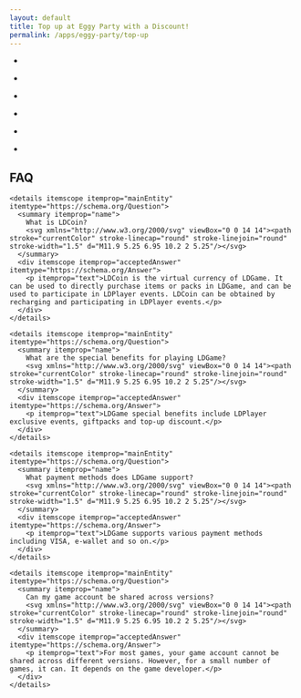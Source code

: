 ```yaml
---
layout: default
title: Top up at Eggy Party with a Discount!
permalink: /apps/eggy-party/top-up
---
```

<section class="section topup">
<div class="topup-game"></div>
<div class="topup-shop">
<ul>
<li><a href="https://www.ldshop.gg/top-up/" target="_blank"><img src=""/><b class="topup-item"></b><p class="topup-price"></p></a></li>
<li><a href="https://www.ldshop.gg/top-up/" target="_blank"><img src=""/><b class="topup-item"></b><p class="topup-price"></p></a></li>
<li><a href="https://www.ldshop.gg/top-up/" target="_blank"><img src=""/><b class="topup-item"></b><p class="topup-price"></p></a></li>
<li><a href="https://www.ldshop.gg/top-up/" target="_blank"><img src=""/><b class="topup-item"></b><p class="topup-price"></p></a></li>
<li><a href="https://www.ldshop.gg/top-up/" target="_blank"><img src=""/><b class="topup-item"></b><p class="topup-price"></p></a></li>
<li><a href="https://www.ldshop.gg/top-up/" target="_blank"><img src=""/><b class="topup-item"></b><p class="topup-price"></p></a></li>
</ul>
</div>
<div class="topup-description"></div>
</section>
<section itemscope itemtype="https://schema.org/FAQPage">
<h2>FAQ</h2>
    
    <details itemscope itemprop="mainEntity" itemtype="https://schema.org/Question">
      <summary itemprop="name">
        What is LDCoin?
        <svg xmlns="http://www.w3.org/2000/svg" viewBox="0 0 14 14"><path stroke="currentColor" stroke-linecap="round" stroke-linejoin="round" stroke-width="1.5" d="M11.9 5.25 6.95 10.2 2 5.25"/></svg>
      </summary>
      <div itemscope itemprop="acceptedAnswer" itemtype="https://schema.org/Answer">
        <p itemprop="text">LDCoin is the virtual currency of LDGame. It can be used to directly purchase items or packs in LDGame, and can be used to participate in LDPlayer events. LDCoin can be obtained by recharging and participating in LDPlayer events.</p>
      </div>
    </details>

    <details itemscope itemprop="mainEntity" itemtype="https://schema.org/Question">
      <summary itemprop="name">
        What are the special benefits for playing LDGame?
        <svg xmlns="http://www.w3.org/2000/svg" viewBox="0 0 14 14"><path stroke="currentColor" stroke-linecap="round" stroke-linejoin="round" stroke-width="1.5" d="M11.9 5.25 6.95 10.2 2 5.25"/></svg>
      </summary>
      <div itemscope itemprop="acceptedAnswer" itemtype="https://schema.org/Answer">
        <p itemprop="text">LDGame special benefits include LDPlayer exclusive events, giftpacks and top-up discount.</p>
      </div>
    </details>

    <details itemscope itemprop="mainEntity" itemtype="https://schema.org/Question">
      <summary itemprop="name">
        What payment methods does LDGame support?
        <svg xmlns="http://www.w3.org/2000/svg" viewBox="0 0 14 14"><path stroke="currentColor" stroke-linecap="round" stroke-linejoin="round" stroke-width="1.5" d="M11.9 5.25 6.95 10.2 2 5.25"/></svg>
      </summary>
      <div itemscope itemprop="acceptedAnswer" itemtype="https://schema.org/Answer">
        <p itemprop="text">LDGame supports various payment methods including VISA, e-wallet and so on.</p>
      </div>
    </details>

    <details itemscope itemprop="mainEntity" itemtype="https://schema.org/Question">
      <summary itemprop="name">
        Can my game account be shared across versions?
        <svg xmlns="http://www.w3.org/2000/svg" viewBox="0 0 14 14"><path stroke="currentColor" stroke-linecap="round" stroke-linejoin="round" stroke-width="1.5" d="M11.9 5.25 6.95 10.2 2 5.25"/></svg>
      </summary>
      <div itemscope itemprop="acceptedAnswer" itemtype="https://schema.org/Answer">
        <p itemprop="text">For most games, your game account cannot be shared across different versions. However, for a small number of games, it can. It depends on the game developer.</p>
      </div>
    </details>

  </section>